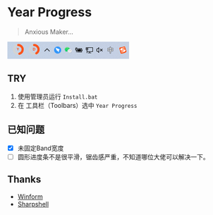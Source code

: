 # Year Progress
> Anxious Maker...

![](images/ss.png)

## TRY
1. 使用管理员运行 `Install.bat `
2. 在 工具栏（Toolbars）选中 `Year Progress`

## 已知问题
- [x] 未固定Band宽度
- [ ] 圆形进度条不是很平滑，锯齿感严重，不知道哪位大佬可以解决一下。

## Thanks
- [Winform](https://github.com/dotnet/winforms)  
- [Sharpshell](https://github.com/dwmkerr/sharpshell)

